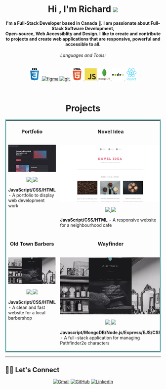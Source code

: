 
<h1 align="center">Hi , I'm Richard <img src="https://media.giphy.com/media/hvRJCLFzcasrR4ia7z/giphy.gif" width="35"></h1>

<h4 align="center">
I'm a Full-Stack Developer based in Canada 🍁. I am passionate about Full-Stack Software Development, <br />Open-source, Web Accessiblity and Design. I like to create and contribute to projects and create web applications that are responsive, powerful and accessible to all.

<h6 align="center">Languages and Tools:</h6>
<p align="center"> <a href="https://www.w3schools.com/css/" target="_blank" rel="noreferrer"> <img src="https://raw.githubusercontent.com/devicons/devicon/master/icons/css3/css3-original-wordmark.svg" alt="css3" width="40" height="40"/> </a>
 <a href="https://www.figma.com/" target="_blank" rel="noreferrer"> <img src="https://www.vectorlogo.zone/logos/figma/figma-icon.svg" alt="figma" width="40" height="40"/> </a> <a href="https://git-scm.com/" target="_blank" rel="noreferrer"> <img src="https://www.vectorlogo.zone/logos/git-scm/git-scm-icon.svg" alt="git" width="40" height="40"/> </a> <a href="https://www.w3.org/html/" target="_blank" rel="noreferrer"> <img src="https://raw.githubusercontent.com/devicons/devicon/master/icons/html5/html5-original-wordmark.svg" alt="html5" width="40" height="40"/> </a> <a href="https://developer.mozilla.org/en-US/docs/Web/JavaScript" target="_blank" rel="noreferrer"> <img src="https://raw.githubusercontent.com/devicons/devicon/master/icons/javascript/javascript-original.svg" alt="javascript" width="40" height="40"/> </a>
  <a href="https://www.mongodb.com/" target="_blank" rel="noreferrer"> <img src="https://raw.githubusercontent.com/devicons/devicon/master/icons/mongodb/mongodb-original-wordmark.svg" alt="mongodb" width="40" height="40"/> </a> <a href="https://nodejs.org" target="_blank" rel="noreferrer"> <img src="https://raw.githubusercontent.com/devicons/devicon/master/icons/nodejs/nodejs-original-wordmark.svg" alt="nodejs" width="40" height="40"/> </a> <a href="https://reactjs.org/" target="_blank" rel="noreferrer"> <img src="https://raw.githubusercontent.com/devicons/devicon/master/icons/react/react-original-wordmark.svg" alt="react" width="40" height="40"/> </a> </a> </p>
 

</h4>
<br>


<h1 align="center">Projects</h1>


<table bordercolor="#66b2b2">
  <tr>
    <td width="50%" valign="top">
      <h3 align="center">Portfolio</h3>
        <br />
        <a target="_blank" href="https://github.com/jarrodmjack/Clearcoin-mkII">
            <img src="https://github.com/Richard-Edwards-Dev/Richard-Edwards-Dev/blob/f97041eca770b5f6f4487a86ac35bab784709dc1/images/Portfolio.png"/>
        </a>
        <br />
        <p align="center">
          
  <a href="https://github.com/jarrodmjack/Clearcoin-mkII">
    <img src="https://img.shields.io/static/v1?label=|&message=REPO&color=23555f&style=plastic&logo=github&logo-color=white"/>
  </a>  
  <a href="https://clearcoinmkii.herokuapp.com/" target="_blank">
    <img src="https://img.shields.io/static/v1?label=|&message=WEBSITE&color=cdf998&style=plastic&logo=wordpress&logo-color=white"/>
  </a>
      </p>
        <p><strong>JavaScript/CSS/HTML</strong> - A portfolio to display web development work</p>
    </td>
    <td width="50%" valign="top">
      <h3 align="center">Novel Idea</h3>
        <br />
        <a target="_blank" href="https://github.com/jarrodmjack/social-networking-app">
            <img src="https://github.com/Richard-Edwards-Dev/Richard-Edwards-Dev/blob/786e1c3070413e38b7547d1058253c939fed540f/images/Novel%20Idea.png" alt="notes"/>
        </a>
        <br />
        <p align="center">
          
  <a href="https://github.com/jarrodmjack/social-networking-app" target="_blank">
    <img src="https://img.shields.io/static/v1?label=|&message=REPO&color=23555f&style=plastic&logo=github&logo-color=white"/>
  </a>  
  <a href="https://github.com/jarrodmjack/social-networking-app" target="_blank">
    <img src="https://img.shields.io/static/v1?label=|&message=WEBSITE&color=cdf998&style=plastic&logo=wordpress&logo-color=white"/>
  </a>
      </p>
        <p><strong>JavaScript/CSS/HTML</strong> - A responsive website for a neighbourhood cafe</p>
    </td>
  </tr>
  <tr>
   <td width="50%" valign="top">
      <h3 align="center">Old Town Barbers</h3>
        <br />
        <a target="_blank" href="https://budget-tracker-100devs.herokuapp.com/">
            <img src="https://github.com/Richard-Edwards-Dev/Richard-Edwards-Dev/blob/ac3774397ed82666f9efe79d2fc95f6e9dcd1a37/images/Oldtown%20Barbers.png" alt="notes"/>
        </a>
        <br />
        <p align="center">
          
  <a href="https://github.com/FitzHawke/budget-mvc-auth-local" target="_blank">
    <img src="https://img.shields.io/static/v1?label=|&message=REPO&color=23555f&style=plastic&logo=github&logo-color=white"/>
  </a>  
  <a href="https://budget-tracker-100devs.herokuapp.com/" target="_blank">
    <img src="https://img.shields.io/static/v1?label=|&message=WEBSITE&color=cdf998&style=plastic&logo=wordpress&logo-color=white"/>
  </a>
      </p>
        <p><strong>JavaScript/CSS/HTML</strong> - A clean and fast website for a local barbershop</p>
    </td>
   <td width="50%" valign="top">
      <h3 align="center">Wayfinder</h3>
        <br />
      <a target="_blank" href="https://aquaadvisor.netlify.app/">
            <img src="https://github.com/Richard-Edwards-Dev/Richard-Edwards-Dev/blob/ac3774397ed82666f9efe79d2fc95f6e9dcd1a37/images/Oldtown%20Barbers.png" width="100%"  alt="aquarium"/>
        </a>
        <br />
        <p align="center">
          
  <a href="#" target="_blank">
    <img src="https://img.shields.io/static/v1?label=|&message=REPO&color=23555f&style=plastic&logo=github&logo-color=white"/>
  </a>
  <a href="https://aquaadvisor.netlify.app/" target="_blank">
    <img src="https://img.shields.io/static/v1?label=|&message=WEBSITE&color=cdf998&style=plastic&logo=wordpress&logo-color=white"/>
  </a>
      </p>
        <p><strong>Javascript/MongoDB/Node.js/Express/EJS/CSS</strong> - A full-stack application for managing Pathfinder2e characters</p>
    </td> 
  </tr>
	
</table>



<hr/>



## 🙋‍♀️ Let's Connect
<p align="center">
	<a href="mailto:edwardsrichardk@gmail.com"><img src="https://img.icons8.com/bubbles/50/000000/gmail.png" title='Gmail' alt="Gmail"/></a>
	<a href="https://github.com/richard-edwards-dev"><img src="https://img.icons8.com/bubbles/50/000000/github.png" title='GitHub' alt="GitHub"/></a>
	<a href="https://www.linkedin.com/in/richard-edwards-dev/"><img src="https://img.icons8.com/bubbles/50/000000/linkedin.png" title='LinkedIn' alt="LinkedIn"/></a>
</p>
